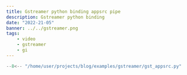 ```yaml
---
title: Gstreamer python binding appsrc pipe
description: Gstreamer python binding
date: "2022-21-05"
banner: ../../gstreamer.png
tags:
    - video
    - gstreamer
    - gi
---
```



```python title="appsrc demo"
--8<-- "/home/user/projects/blog/examples/gstreamer/gst_appsrc.py"
```